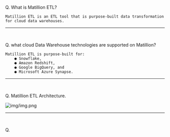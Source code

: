 Q. What is Matillion ETL?

    Matillion ETL is an ETL tool that is purpose-built data transformation for cloud data warehouses.

---
<br>

Q. what cloud Data Warehouse technologies are supported on Matillion?

    Matillion ETL is purpose-built for: 
        ● Snowflake, 
        ● Amazon Redshift, 
        ● Google BigQuery, and 
        ● Microsoft Azure Synapse.

---
<br>

Q. Matillion ETL Architecture.

![img/img.png](img.png)

---
<br>

Q. 
